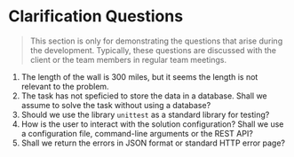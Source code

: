 # Clarification Questions

> This section is only for demonstrating the questions that arise during the
> development. Typically, these questions are discussed with the client or the
> team members in regular team meetings. 

1. The length of the wall is 300 miles, but it seems the length is not relevant
to the problem.
2. The task has not speficied to store the data in a database. Shall we assume
to solve the task without using a database?
3. Should we use the library `unittest` as a standard library for testing?
4. How is the user to interact with the solution configuration? Shall we use
   a configuration file, command-line arguments or the REST API?
5. Shall we return the errors in JSON format or standard HTTP error page?